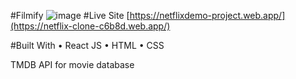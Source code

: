 #Filmify
![image](https://github.com/abhishish3960/Filmify/assets/99869699/a2e180f7-3777-4378-820b-dbfc1234880c)
#Live Site
[https://netflixdemo-project.web.app/](https://netflix-clone-c6b8d.web.app/)

#Built With
• React JS • HTML • CSS

TMDB API for movie database
